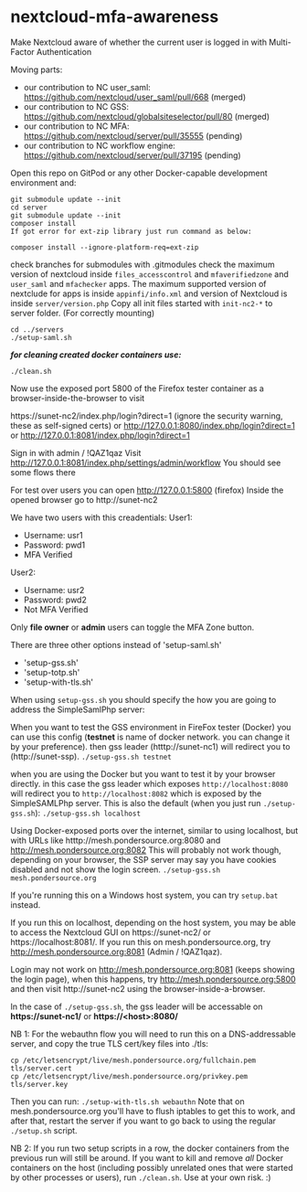 # nextcloud-mfa-awareness
Make Nextcloud aware of whether the current user is logged in with Multi-Factor Authentication

Moving parts:
* our contribution to NC user_saml: https://github.com/nextcloud/user_saml/pull/668 (merged)
* our contribution to NC GSS: https://github.com/nextcloud/globalsiteselector/pull/80 (merged)
* our contribution to NC MFA: https://github.com/nextcloud/server/pull/35555 (pending)
* our contribution to NC workflow engine: https://github.com/nextcloud/server/pull/37195 (pending)

Open this repo on GitPod or any other Docker-capable development environment and:

```
git submodule update --init
cd server
git submodule update --init
composer install
If got error for ext-zip library just run command as below:

composer install --ignore-platform-req=ext-zip

```
check branches for submodules with .gitmodules
check the maximum version of nextcloud inside `files_accesscontrol` and `mfaverifiedzone` and `user_saml` and `mfachecker` apps.
The maximum supported version of nextclude for apps is inside `appinfi/info.xml` and version of Nextcloud is inside `server/version.php`
Copy all init files started with `init-nc2-*` to server folder. (For correctly mounting)

```
cd ../servers
./setup-saml.sh
```
***for cleaning created docker containers use:***
```
./clean.sh
```

Now use the exposed port 5800 of the Firefox tester container as a browser-inside-the-browser to visit

https://sunet-nc2/index.php/login?direct=1 (ignore the security warning, these as self-signed certs)
or
http://127.0.0.1:8080/index.php/login?direct=1
or
http://127.0.0.1:8081/index.php/login?direct=1

Sign in with admin / !QAZ1qaz
Visit http://127.0.0.1:8081/index.php/settings/admin/workflow
You should see some flows there

For test over users you can open http://127.0.0.1:5800 (firefox)
Inside the opened browser go to http://sunet-nc2

We have two users with this creadentials:
User1:
* Username: usr1
* Password: pwd1
* MFA Verified

User2:
* Username: usr2
* Password: pwd2
* Not MFA Verified

Only **file owner** or **admin** users can toggle the MFA Zone button.

There are three other options instead of 'setup-saml.sh'
- 'setup-gss.sh'
- 'setup-totp.sh'
- 'setup-with-tls.sh'

<!--Instead of 'setup-saml.sh' you can also run 'setup-totp.sh', or 'setup-gss.sh'. If you want to test webauthn then you'll have to use 'setup-with-tls.sh' (see below).-->

When using `setup-gss.sh` you should specify the how you are going to address the SimpleSamlPhp server:

When you want to test the GSS environment in FireFox tester (Docker) you can use this config (**testnet** is name of docker network. you can change it by your preference). then gss leader (htttp://sunet-nc1) will redirect you to (http://sunet-ssp).
```./setup-gss.sh testnet```


when you are using the Docker but you want to test it by your browser directly. in this case the gss leader which exposes `http://localhost:8080` will redirect you to
`http://localhost:8082` which is exposed by the SimpleSAMLPhp server. This is also the default (when you just run `./setup-gss.sh`):
```./setup-gss.sh localhost```



Using Docker-exposed ports over the internet, similar to using localhost, but with URLs like htttp://mesh.pondersource.org:8080 and http://mesh.pondersource.org:8082
This will probably not work though, depending on your browser, the SSP server may say you have cookies disabled and not
show the login screen.
`./setup-gss.sh mesh.pondersource.org`


If you're running this on a Windows host system, you can try `setup.bat` instead.

If you run this on localhost, depending on the host system, you may be able to access the Nextcloud GUI on https://sunet-nc2/ or https://localhost:8081/.
If you run this on mesh.pondersource.org, try http://mesh.pondersource.org:8081 (Admin / !QAZ1qaz).

Login may not work on http://mesh.pondersource.org:8081 (keeps showing the login page), when this happens, try
 http://mesh.pondersource.org:5800 and then visit http://sunet-nc2 using the browser-inside-a-browser.

In the case of `./setup-gss.sh`, the gss leader will be accessable on  **https://sunet-nc1/** or  **https://\<host\>:8080/**

NB 1: For the webauthn flow you will need to run this on a DNS-addressable server, and copy the true TLS cert/key files into ./tls:
```
cp /etc/letsencrypt/live/mesh.pondersource.org/fullchain.pem tls/server.cert
cp /etc/letsencrypt/live/mesh.pondersource.org/privkey.pem tls/server.key
```
Then you can run: `./setup-with-tls.sh webauthn`
Note that on mesh.pondersource.org you'll have to flush iptables to get this to work, and after that,
restart the server if you want to go back to using the regular `./setup.sh` script.

NB 2: If you run two setup scripts in a row, the docker containers from the previous run will still be around.
If you want to kill and remove *all* Docker containers on the host (including possibly unrelated ones that were started by
other processes or users), run `./clean.sh`. Use at your own risk. :)
